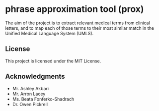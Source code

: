 # phrase approximation tool (prox)

The aim of the project is to extract relevant medical terms from clinical letters, and to map each of those terms to their most similar match in the Unified Medical Language System (UMLS).

## License

This project is licensed under the MIT License.

## Acknowledgments

* Mr. Ashley Akbari
* Mr. Arron Lacey
* Ms. Beata Fonferko-Shadrach
* Dr. Owen Pickrell